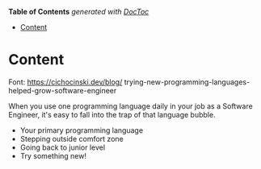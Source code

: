 <!-- START doctoc generated TOC please keep comment here to allow auto update -->
<!-- DON'T EDIT THIS SECTION, INSTEAD RE-RUN doctoc TO UPDATE -->
**Table of Contents**  *generated with [DocToc](https://github.com/thlorenz/doctoc)*

- [Content](#content)

<!-- END doctoc generated TOC please keep comment here to allow auto update -->

# Content

Font: <https://cichocinski.dev/blog/> trying-new-programming-languages-helped-grow-software-engineer

When you use one programming language daily in your job as a Software Engineer, it's easy to fall into the trap of that language bubble.

- Your primary programming language
- Stepping outside comfort zone
- Going back to junior level
- Try something new!
